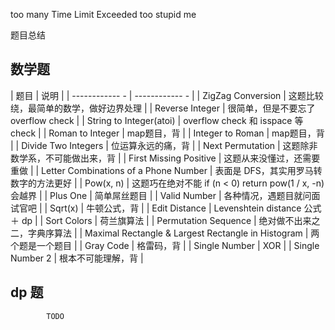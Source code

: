 too many Time Limit Exceeded
too stupid me


题目总结

## 数学题

| 题目        | 说明           |
| ------------ - | ------------ - |
| ZigZag Conversion        | 这题比较绕，最简单的数学，做好边界处理            |
| Reverse Integer        | 很简单，但是不要忘了 overflow check           |
| String to Integer(atoi) | overflow check 和 isspace 等check |
| Roman to Integer | map题目，背 |
| Integer to Roman | map题目，背 |
| Divide Two Integers | 位运算永远的痛，背 |
| Next Permutation | 这题除非数学系，不可能做出来，背 |
| First Missing Positive | 这题从来没懂过，还需要重做 |
| Letter Combinations of a Phone Number  | 表面是 DFS，其实用罗马转数字的方法更好 |
| Pow(x, n)   | 这题巧在绝对不能 if (n < 0) return pow(1 / x, -n) 会越界 |
| Plus One | 简单屌丝题目 |
| Valid Number | 各种情况，遇题目就问面试官吧 |
| Sqrt(x) | 牛顿公式，背 |
| Edit Distance | Levenshtein distance 公式 ＋ dp |
| Sort Colors | 荷兰旗算法 |
| Permutation Sequence | 绝对做不出来之二，字典序算法 |
| Maximal Rectangle & Largest Rectangle in Histogram | 两个题是一个题目 |
| Gray Code | 格雷码，背 |
| Single Number | XOR |
| Single Number 2 | 根本不可能理解，背 |

## dp 题
            TODO